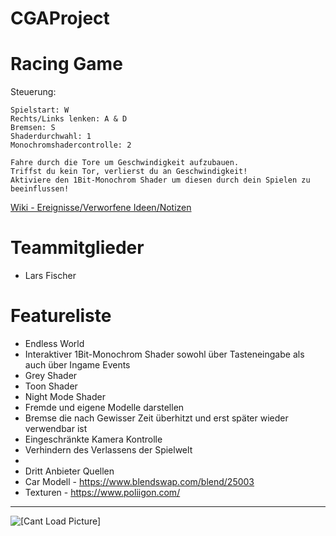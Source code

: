 # CGAProject

# Racing Game
Steuerung:

    Spielstart: W 
    Rechts/Links lenken: A & D
    Bremsen: S
    Shaderdurchwahl: 1
    Monochromshadercontrolle: 2
    
    Fahre durch die Tore um Geschwindigkeit aufzubauen. 
    Triffst du kein Tor, verlierst du an Geschwindigkeit! 
    Aktiviere den 1Bit-Monochrom Shader um diesen durch dein Spielen zu beeinflussen!
    
 [Wiki - Ereignisse/Verworfene Ideen/Notizen](https://github.com/LarsFischer97/CGAProject/wiki)

# Teammitglieder
- Lars Fischer

# Featureliste 
- Endless World
- Interaktiver 1Bit-Monochrom Shader sowohl über Tasteneingabe als auch über Ingame Events
- Grey Shader
- Toon Shader
- Night Mode Shader
- Fremde und eigene Modelle darstellen
- Bremse die nach Gewisser Zeit überhitzt und erst später wieder verwendbar ist
- Eingeschränkte Kamera Kontrolle
- Verhindern des Verlassens der Spielwelt
-
- Dritt Anbieter Quellen
- Car Modell - https://www.blendswap.com/blend/25003
- Texturen - https://www.poliigon.com/

***
![[Cant Load Picture]](https://i.imgur.com/zRn51ME.jpg)

